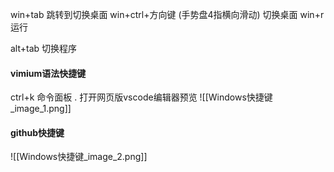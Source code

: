 win+tab 跳转到切换桌面
win+ctrl+方向键 (手势盘4指横向滑动) 切换桌面
win+r 运行


alt+tab 切换程序


#### vimium语法快捷键
ctrl+k  命令面板
.    打开网页版vscode编辑器预览
![[Windows快捷键_image_1.png]]

#### github快捷键
![[Windows快捷键_image_2.png]]
